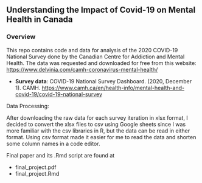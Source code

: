 ## Understanding the Impact of Covid-19 on Mental Health in Canada

### Overview

This repo contains code and data for analysis of the 2020 COVID-19 National Survey done by the Canadian Centre for Addiction and Mental Health. The data was requested and downloaded for free from this website: https://www.delvinia.com/camh-coronavirus-mental-health/

- **Survey data**: COVID-19 National Survey Dashboard. (2020, December 1). CAMH. https://www.camh.ca/en/health-info/mental-health-and-covid-19/covid-19-national-survey 

Data Processing:

After downloading the raw data for each survey iteration in xlsx format, I decided to convert the xlsx files to csv using Google sheets since I was more familiar with the csv libraries in R, but the data can be read in either format. Using csv format made it easier for me to read the data and shorten some column names in a code editor. 

Final paper and its .Rmd script are found at
- final_project.pdf
- final_project.Rmd
